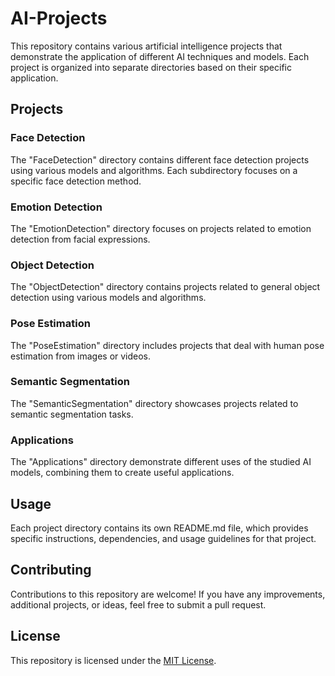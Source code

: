 # AI-Projects

This repository contains various artificial intelligence projects that
demonstrate the application of different AI techniques and models. Each project
is organized into separate directories based on their specific application.

## Projects

### Face Detection

The "FaceDetection" directory contains different face detection projects using
various models and algorithms. Each subdirectory focuses on a specific face
detection method.

### Emotion Detection

The "EmotionDetection" directory focuses on projects related to emotion
detection from facial expressions.

### Object Detection

The "ObjectDetection" directory contains projects related to general object
detection using various models and algorithms.

### Pose Estimation

The "PoseEstimation" directory includes projects that deal with human pose
estimation from images or videos.

### Semantic Segmentation

The "SemanticSegmentation" directory showcases projects related to semantic
segmentation tasks.


### Applications

The "Applications" directory demonstrate different uses of the studied AI 
models, combining them to create useful applications.

## Usage

Each project directory contains its own README.md file, which provides specific
instructions, dependencies, and usage guidelines for that project.

## Contributing

Contributions to this repository are welcome! If you have any improvements,
additional projects, or ideas, feel free to submit a pull request.

## License

This repository is licensed under the [MIT License](LICENSE).
